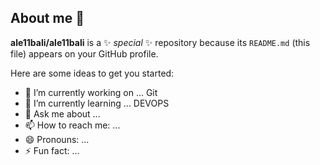 ## About me 👋


**ale11bali/ale11bali** is a ✨ _special_ ✨ repository because its `README.md` (this file) appears on your GitHub profile.

Here are some ideas to get you started:

- 🔭 I’m currently working on ... Git
- 🌱 I’m currently learning ... DEVOPS
- 💬 Ask me about ... 
- 📫 How to reach me: ...
- 😄 Pronouns: ...
- ⚡ Fun fact: ...

